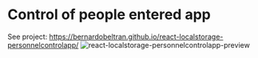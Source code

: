 # Control of people entered app
See project: https://bernardobeltran.github.io/react-localstorage-personnelcontrolapp/
![react-localstorage-personnelcontrolapp-preview](https://user-images.githubusercontent.com/96270314/202935841-92af5f70-b881-47c9-8251-217f28a12576.PNG)

